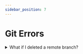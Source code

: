 ```yaml
---
sidebar_position: 7
---
```


# Git Errors

<details>
  <summary>What if I deleted a remote branch?</summary>

  Branches deleted directly on the remote repository canont be re-created through Appsmith. The user needs to checkout a new branch from the local version of the deleted remote branch, commit and push the changes to remote.

  For example: If `fix-abc` was deleted from the remote repository. The user needs to checkout `fix-abc` on Appsmith, create a new branch `new-fix-abc`, commit their changes and push them to remote. The user can then follow the Git flow with `new-fix-abc` branch.

  To prevent these kind of errors, important branches should have protections on remote repositories that prevent deletion.
</details>
